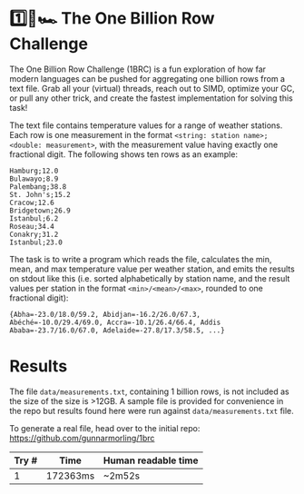 # 1️⃣🐝🏎️ The One Billion Row Challenge

The One Billion Row Challenge (1BRC) is a fun exploration of how far modern languages can be pushed for aggregating one billion rows from a text file.
Grab all your (virtual) threads, reach out to SIMD, optimize your GC, or pull any other trick, and create the fastest implementation for solving this task!

The text file contains temperature values for a range of weather stations.
Each row is one measurement in the format `<string: station name>;<double: measurement>`, with the measurement value having exactly one fractional digit.
The following shows ten rows as an example:

```
Hamburg;12.0
Bulawayo;8.9
Palembang;38.8
St. John's;15.2
Cracow;12.6
Bridgetown;26.9
Istanbul;6.2
Roseau;34.4
Conakry;31.2
Istanbul;23.0
```

The task is to write a program which reads the file, calculates the min, mean, and max temperature value per weather station, and emits the results on stdout like this
(i.e. sorted alphabetically by station name, and the result values per station in the format `<min>/<mean>/<max>`, rounded to one fractional digit):

```
{Abha=-23.0/18.0/59.2, Abidjan=-16.2/26.0/67.3, Abéché=-10.0/29.4/69.0, Accra=-10.1/26.4/66.4, Addis Ababa=-23.7/16.0/67.0, Adelaide=-27.8/17.3/58.5, ...}
```

# Results

The file `data/measurements.txt`, containing 1 billion rows, is not included as the size of the size is >12GB.
A sample file is provided for convenience in the repo but results found here were run against `data/measurements.txt` file.

To generate a real file, head over to the initial repo: https://github.com/gunnarmorling/1brc

| Try # | Time     | Human readable time |
|-------|----------|---------------------|
| 1     | 172363ms | ~2m52s              |

